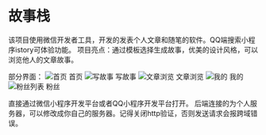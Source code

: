 

# 故事栈
该项目使用微信开发者工具，开发的发表个人文章和随笔的软件。QQ端搜索小程序istory可体验功能。
项目亮点：通过模板选择生成故事，优美的设计风格，可以浏览他人的文章故事。

部分界面：
![首页](https://github.com/FDELO1998/istory-open-source/blob/master/pages2/%E9%A6%96%E9%A1%B5.png) 
首页
![写故事](https://github.com/FDELO1998/istory-open-source/blob/master/pages2/%E5%86%99%E6%95%85%E4%BA%8B.png) 
写故事
![文章浏览](https://github.com/FDELO1998/istory-open-source/blob/master/pages2/%E6%96%87%E7%AB%A0%E6%B5%8F%E8%A7%88.jpg) 
文章浏览
![我的](https://github.com/FDELO1998/istory-open-source/blob/master/pages2/%E6%88%91%E7%9A%84.png)
我的
![粉丝列表](https://github.com/FDELO1998/istory-open-source/blob/master/pages2/%E7%B2%89%E4%B8%9D%E5%88%97%E8%A1%A8.png)
粉丝

直接通过微信小程序开发平台或者QQ小程序开发平台打开。
后端连接的为个人服务器，可以修改成你自己的服务器。记得关闭http验证，否则发送请求会报跨域错误。




